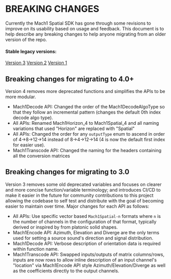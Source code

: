 # BREAKING CHANGES
Currently the Mach1 Spatial SDK has gone through some revisions to improve on its usability based on usage and feedback. This document is to help describe any breaking changes to help anyone migrating from an older version of the repo.

#### Stable legacy versions:
[Version 3](https://github.com/Mach1Studios/m1-sdk/tree/3.2)
[Version 2](https://github.com/Mach1Studios/m1-sdk/tree/2.1)
[Version 1](https://github.com/Mach1Studios/m1-sdk/tree/1.2)

## Breaking changes for migrating to 4.0+
Version 4 removes more deprecated functions and simplifies the APIs to be more modular.
- Mach1Decode API: Changed the order of the Mach1DecodeAlgoType so that they follow an incremental pattern (changes the default 0th index decode algo type).
- All APIs: Renamed Mach1Horizon_4 to Mach1Spatial_4 and all naming variations that used "Horizon" are replaced with "Spatial"
- All APIs: Changed the order for any `outputType` enum to ascend in order of 4->8->12->14 instead of 8->4->12->14 (4 is now the default first index for easier use).
- Mach1Transcode API: Changed the naming for the headers containing all the conversion matrices

## Breaking changes for migrating to 3.0
Version 3 removes some old deprecated variables and focuses on clearer and more concise function/variable terminology; and introduces CI/CD to make it easier in the future for community contributions to this project allowing the codebase to self test and distribute with the goal of becoming easier to maintain over time. Major changes for each API as follows: 
- All APIs: Use specific vector based `Mach1Spatial-n` formats where `n` is the number of channels in the configuration of that format, typically derived or inspired by from platonic solid shapes.
- Mach1Encode API: Azimuth, Elevation and Diverge are the only terms used for setting a source sound's direction and signal distribution. 
- Mach1Decode API: Verbose description of orientation data is required within function name.
- Mach1Transcode API: Swapped inputs/outputs of matrix columns/rows, inputs are now rows to allow inline description of an input channel's "location" via Mach1Encode API style Azimuth/Elevation/Diverge as well as the coefficients directly to the output channels. 